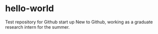 # hello-world
Test repository for Github start up
New to Github, working as a graduate research intern for the summer.
